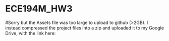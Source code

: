 # ECE194M_HW3

#Sorry but the Assets file was too large to upload to github (>2GB). I instead compressed the project files into a zip and uploaded it to my Google Drive, with the link here: 
